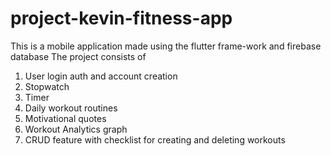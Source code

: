 # project-kevin-fitness-app
This is a mobile application made using the flutter frame-work and firebase database
The project consists of 
1. User login auth and account creation
2. Stopwatch
3. Timer
4. Daily workout routines
5. Motivational quotes
6. Workout Analytics graph
7. CRUD feature with checklist for creating and deleting workouts
